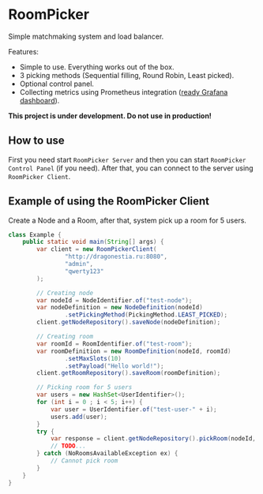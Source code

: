 RoomPicker
======

Simple matchmaking system and load balancer. 

Features:
- Simple to use. Everything works out of the box.
- 3 picking methods (Sequential filling, Round Robin, Least picked).
- Optional control panel.
- Collecting metrics using Prometheus integration ([ready Grafana dashboard](./RoomPicker-Grafana-Dashboard.json)).

**This project is under development. Do not use in production!**


How to use
----------

First you need start `RoomPicker Server` and then you can start `RoomPicker Control Panel` (if you need).
After that, you can connect to the server using `RoomPicker Client`.


Example of using the RoomPicker Client
----------

Create a Node and a Room, after that, system pick up a room for 5 users.
```java
class Example {
    public static void main(String[] args) {
        var client = new RoomPickerClient(
                "http://dragonestia.ru:8080",
                "admin",
                "qwerty123"
        );

        // Creating node
        var nodeId = NodeIdentifier.of("test-node");
        var nodeDefinition = new NodeDefinition(nodeId)
                .setPickingMethod(PickingMethod.LEAST_PICKED);
        client.getNodeRepository().saveNode(nodeDefinition);

        // Creating room
        var roomId = RoomIdentifier.of("test-room");
        var roomDefinition = new RoomDefinition(nodeId, roomId)
                .setMaxSlots(10)
                .setPayload("Hello world!");
        client.getRoomRepository().saveRoom(roomDefinition);

        // Picking room for 5 users
        var users = new HashSet<UserIdentifier>();
        for (int i = 0 ; i < 5; i++) {
            var user = UserIdentifier.of("test-user-" + i);
            users.add(user);
        }
        try {
            var response = client.getNodeRepository().pickRoom(nodeId, users);
            // TODO...
        } catch (NoRoomsAvailableException ex) {
            // Cannot pick room
        }
    }
}
```